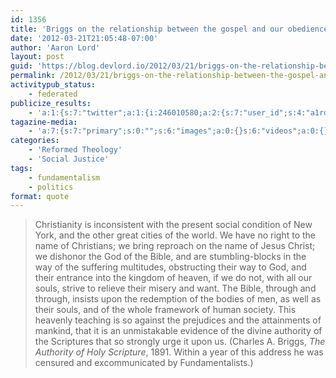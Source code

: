 ```yaml
---
id: 1356
title: 'Briggs on the relationship between the gospel and our obedience to Jesus&#8217; commands'
date: '2012-03-21T21:05:48-07:00'
author: 'Aaron Lord'
layout: post
guid: 'https://blog.devlord.io/2012/03/21/briggs-on-the-relationship-between-the-gospel-and-our-obedience-to-jesus-commands/'
permalink: /2012/03/21/briggs-on-the-relationship-between-the-gospel-and-our-obedience-to-jesus-commands/
activitypub_status:
    - federated
publicize_results:
    - 'a:1:{s:7:"twitter";a:1:{i:246010580;a:2:{s:7:"user_id";s:4:"a1rd";s:7:"post_id";s:18:"182694573473140738";}}}'
tagazine-media:
    - 'a:7:{s:7:"primary";s:0:"";s:6:"images";a:0:{}s:6:"videos";a:0:{}s:11:"image_count";s:1:"0";s:6:"author";s:8:"28099389";s:7:"blog_id";s:8:"28571045";s:9:"mod_stamp";s:19:"2012-03-22 05:14:55";}'
categories:
    - 'Reformed Theology'
    - 'Social Justice'
tags:
    - fundamentalism
    - politics
format: quote
---
```


<blockquote>Christianity is inconsistent with the present social condition of New York, and the other great cities of the world. We have no right to the name of Christians; we bring reproach on the name of Jesus Christ; we dishonor the God of the Bible, and are stumbling-blocks in the way of the suffering multitudes, obstructing their way to God, and their entrance into the kingdom of heaven, if we do not, with all our souls, strive to relieve their misery and want. The Bible, through and through, insists upon the redemption of the bodies of men, as well as their souls, and of the whole framework of human society. This heavenly teaching is so against the prejudices and the attainments of mankind, that it is an unmistakable evidence of the divine authority of the Scriptures that so strongly urge it upon us. (Charles A. Briggs, <em>The Authority of Holy Scripture</em>, 1891. Within a year of this address he was censured and excommunicated by Fundamentalists.)</blockquote>